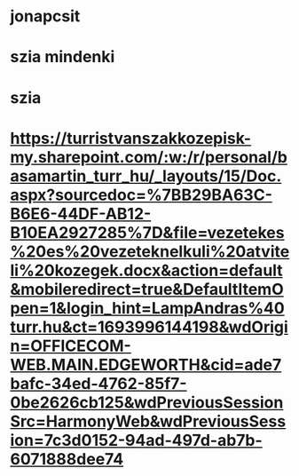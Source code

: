 # jonapcsit
# szia mindenki
# szia
# https://turristvanszakkozepisk-my.sharepoint.com/:w:/r/personal/basamartin_turr_hu/_layouts/15/Doc.aspx?sourcedoc=%7BB29BA63C-B6E6-44DF-AB12-B10EA2927285%7D&file=vezetekes%20es%20vezeteknelkuli%20atviteli%20kozegek.docx&action=default&mobileredirect=true&DefaultItemOpen=1&login_hint=LampAndras%40turr.hu&ct=1693996144198&wdOrigin=OFFICECOM-WEB.MAIN.EDGEWORTH&cid=ade7bafc-34ed-4762-85f7-0be2626cb125&wdPreviousSessionSrc=HarmonyWeb&wdPreviousSession=7c3d0152-94ad-497d-ab7b-6071888dee74
